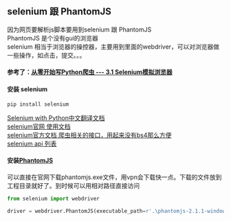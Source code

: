 
## selenium 跟 PhantomJS
因为网页要解析js脚本要用到selenium 跟 PhantomJS   
PhantomJS 是个没有gui的浏览器   
selenium 相当于浏览器的操控器，主要用到里面的webdriver，可以对浏览器做一些操作，如点击，提交。。。


#### 参考了：[从零开始写Python爬虫 --- 3.1 Selenium模拟浏览器](https://zhuanlan.zhihu.com/p/27115580) 

#### 安装 selenium
```
pip install selenium
```
[Selenium with Python中文翻译文档](http://selenium-python-zh.readthedocs.io/en/latest/)    
[selenium官网 使用文档](https://www.seleniumhq.org/)  
[selenium官方文档 爬虫相关的接口，用起来没有bs4那么方便](https://www.seleniumhq.org/docs/03_webdriver.jsp#introducing-the-selenium-webdriver-api-by-example)  
[selenium api 列表](https://seleniumhq.github.io/selenium/docs/api/py/index.html#drivers)

#### 安装[PhantomJS](http://phantomjs.org/download.html)
可以直接在官网下载phantomjs.exe文件，用vpn会下载快一点。下载的文件放到工程目录就好了。到时候可以用相对路径直接访问
``` python
from selenium import webdriver

driver = webdriver.PhantomJS(executable_path=r'.\phantomjs-2.1.1-windows\bin\phantomjs.exe')
```






